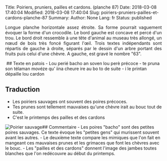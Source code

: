 Title: Poiriers, pruniers, pailles et cardons. (planche 87)
Date: 2018-03-08 17:40:04
Modified: 2018-03-08 17:40:04
Slug: poiriers-pruniers-pailles-et-cardons-planche-87
Summary: 
Author: None
Lang: fr
Status: published

<p style="text-align:justify;">Longue planche horizontale assez étroite. Sa forme pourrait vaguement évoquer la forme d'un crocodile. Le bord gauche est concave et percé d'un trou. Le bord droit ressemble à une tête d'animal au museau très allongé, un nœud de bois très foncé figurant l'œil. Trois textes indépendants sont répartis de gauche à droite, séparés par le dessin d'un arbre portant des fruits puis celui d'une chèvre. A gauche, est gravé le nombre "63".</p>
<img style="float: center;" alt="" src="{static}/images/planche_87.png">
## Texte en patois
- Lou  perié  bacho  an  soven  lou  perè  précoce   
- te  pruna  son  télaman  movéze  qu’ iina  cheure  ire  au  bo  to  de  suite         
- i le  printan  dépaille  lou   cardon                                                                            

## Traduction
- Les poiriers sauvages ont souvent des poires précoces.
- Tes prunes sont tellement mauvaises qu'une chèvre irait au bouc tout de suite.
- C'est le printemps des pailles et des cardons	        	

<img style="float: left;" alt="Poirier sauvage" src="{static}/images/planche_87_dessin_arbre.png">
## Commentaire<img style="float: right;" alt="" src="{static}/images/planche_87_dessin_chevre_detouree-2.png">
- Les poires "bacho" sont des petites poires sauvages. Ce texte évoque les "petites gens" qui murissent souvent avant les autres.
- Le deuxième texte compare les mimiques que l'on fait en mangeant ces mauvaises prunes et les grimaces que font les chèvres avec le bouc.
- Les "pailles et des cardons"  donnent l'image des jambes toutes blanches que l'on redécouvre au début du printemps.






